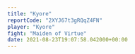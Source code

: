 ```yaml
---
title: "Kyore"
reportCode: "2XYJ67t3gRQqZ4FN"
player: "Kyore"
fight: "Maiden of Virtue"
date: 2021-08-23T19:07:58.042000+00:00
---
```

